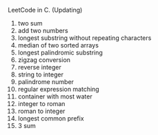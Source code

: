 LeetCode in C. (Updating)

1. two sum
2. add two numbers
3. longest substring without repeating characters
4. median of two sorted arrays
5. longest palindromic substring
6. zigzag conversion
7. reverse integer
8. string to integer
9. palindrome number
10. regular expression matching
11. container with most water
12. integer to roman
13. roman to integer
14. longest common prefix
15. 3 sum

